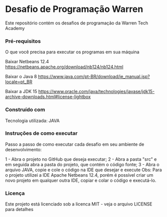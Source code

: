 # Desafio de Programação Warren

Este repositório contém os desafios de programação da Warren Tech Academy

### Pré-requisitos

O que você precisa para executar os programas em sua máquina

Baixar Netbeans 12.4 https://netbeans.apache.org/download/nb124/nb124.html

Baixar o Java 8 https://www.java.com/pt-BR/download/ie_manual.jsp?locale=pt_BR

Baixar a JDK 15 https://www.oracle.com/java/technologies/javase/jdk15-archive-downloads.html#license-lightbox

### Construído com
Tecnologia utilizada:
JAVA

### Instruções de como executar

Passo a passo de como executar cada desafio em seu ambiente de desenvolvimento:

1 - Abra o projeto no GitHub que deseja executar;
2 - Abra a pasta "src" e em seguida abra a pasta do projeto, que contém o código fonte;
3 - Abra o arquivo JAVA, copie e cole o código na IDE que desejar e execute
Obs: Para o projeto utilizei a IDE Apache Netbeans 12.4, porém é possível criar um novo projeto em qualquer outra IDE, copiar e colar o código e executá-lo.

### Licença
Este projeto está licenciado sob a licenca MIT - veja o arquivo LICENSE para detalhes


